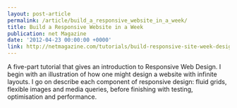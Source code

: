 ```yaml
---
layout: post-article
permalink: /article/build_a_responsive_website_in_a_week/
title: Build a Responsive Website in a Week
publication: net Magazine
date: '2012-04-23 00:00:00 +0000'
link: http://netmagazine.com/tutorials/build-responsive-site-week-designing-responsively-part-1
---
```

A five-part tutorial that gives an introduction to Responsive Web Design. I begin with an illustration of how one might design a website with infinite layouts. I go on describe each component of responsive design: fluid grids, flexible images and media queries, before finishing with testing, optimisation and performance.
